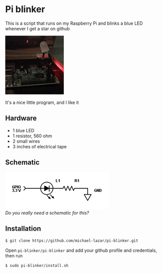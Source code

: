 # Pi blinker

This is a script that runs on my Raspberry Pi and blinks a blue LED whenever I get a star on github

<p align="left"><img alt="Demo" src="demo.gif"/></p>

It's a nice little program, and I like it

## Hardware

- 1 blue LED
- 1 resistor, 560 ohm
- 2 small wires
- 3 inches of electrical tape

## Schematic

<p align="left"><img alt="Schematics" src="schematics.png"/><br><i>Do you really need a schematic for this?</i></p>

## Installation

```bash
$ git clone https://github.com/michael-lazar/pi-blinker.git
```

Open ``pi-blinker/pi-blinker`` and add your github profile and credentials, then run

```bash
$ sudo pi-blinker/install.sh
```
